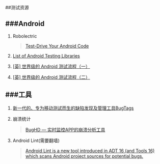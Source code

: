 ##测试资源

###Android
---
1. Robolectric

	>[Test-Drive Your Android Code](http://robolectric.org/)

2. [List of Android Testing Libraries](https://github.com/hotchemi/awesome-android-testing)
3. [[英] 世界级的 Android 测试流程（一）](http://blog.karumi.com/world-class-testing-development-pipeline-for-android/) 
4. [[英] 世界级的 Android 测试流程（二）](http://blog.karumi.com/world-class-testing-development-pipeline-for-android-part-2/)


###工具
---
1. [新一代的、专为移动测试而生的缺陷发现及管理工具BugTags](https://bugtags.com/#rd)

2. 崩溃统计
	
	>[BugHD — 实时监控APP的崩溃分析工具](http://bughd.com/) 
	
3. Android Lint(需要翻墙)

	>[Android Lint is a new tool introduced in ADT 16 (and Tools 16) which scans Android project sources for potential bugs.](http://tools.android.com/tips/lint)